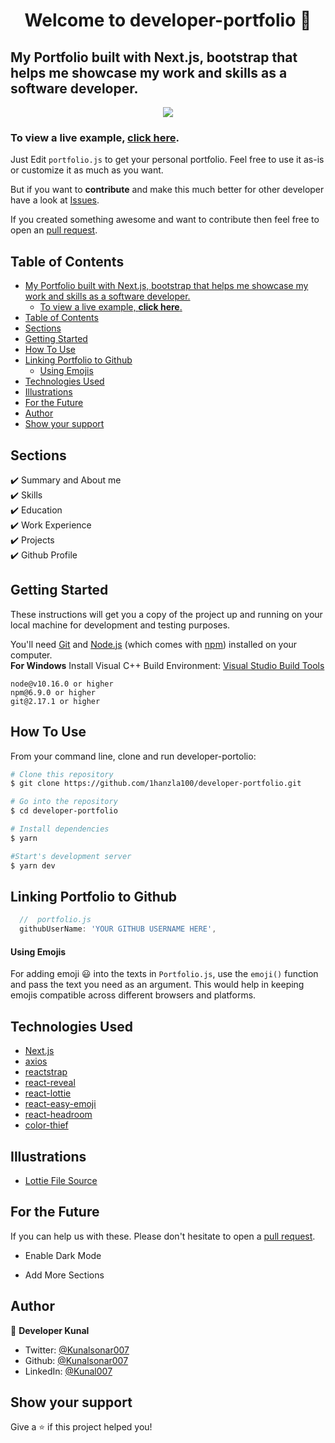 <h1 align="center">Welcome to developer-portfolio 👋</h1>

## My Portfolio built with Next.js, bootstrap that helps me showcase my work and skills as a software developer.

<p align="center">
  <kbd>
    <img src="https://i.ibb.co/VgDbxPH/Screenshot-2023-01-29-192330.png"></img>
  </kbd>
</p>

### To view a live example, **[click here](https://kunal007.netlify.app/)**.

Just Edit `portfolio.js` to get your personal portfolio. Feel free to use it as-is or customize it as much as you want.

But if you want to **contribute** and make this much better for other developer have a look at [Issues](https://github.com/1hanzla100/developer-portfolio/issues).

If you created something awesome and want to contribute then feel free to open an [pull request](https://github.com/1hanzla100/developer-portfolio/pulls).

## Table of Contents

- [My Portfolio built with Next.js, bootstrap that helps me showcase my work and skills as a software developer.](#my-portfolio-built-with-nextjs-bootstrap-that-helps-me-showcase-my-work-and-skills-as-a-software-developer)
  - [To view a live example, **click here**.](#to-view-a-live-example-click-here)
- [Table of Contents](#table-of-contents)
- [Sections](#sections)
- [Getting Started](#getting-started)
- [How To Use](#how-to-use)
- [Linking Portfolio to Github](#linking-portfolio-to-github)
    - [Using Emojis](#using-emojis)
- [Technologies Used](#technologies-used)
- [Illustrations](#illustrations)
- [For the Future](#for-the-future)
- [Author](#author)
- [Show your support](#show-your-support)

## Sections

✔️ Summary and About me\
✔️ Skills\
✔️ Education\
✔️ Work Experience\
✔️ Projects\
✔️ Github Profile

## Getting Started

These instructions will get you a copy of the project up and running on your local machine for development and testing purposes.

You'll need [Git](https://git-scm.com) and [Node.js](https://nodejs.org/en/download/) (which comes with [npm](http://npmjs.com)) installed on your computer.
<br>
**For Windows** Install Visual C++ Build Environment: [Visual Studio Build Tools](https://visualstudio.microsoft.com/thank-you-downloading-visual-studio/?sku=BuildTools)

```
node@v10.16.0 or higher
npm@6.9.0 or higher
git@2.17.1 or higher
```

## How To Use

From your command line, clone and run developer-portolio:

```bash
# Clone this repository
$ git clone https://github.com/1hanzla100/developer-portfolio.git

# Go into the repository
$ cd developer-portfolio

# Install dependencies
$ yarn

#Start's development server
$ yarn dev
```

## Linking Portfolio to Github

```javascript
  //  portfolio.js
  githubUserName: 'YOUR GITHUB USERNAME HERE',
```

#### Using Emojis

For adding emoji 😃 into the texts in `Portfolio.js`, use the `emoji()` function and pass the text you need as an argument. This would help in keeping emojis compatible across different browsers and platforms.

## Technologies Used

-   [Next.js](https://nextjs.org/)
-   [axios](https://www.npmjs.com/package/axios)
-   [reactstrap](https://reactstrap.github.io/)
-   [react-reveal](https://www.react-reveal.com/)
-   [react-lottie](https://www.npmjs.com/package/react-lottie)
-   [react-easy-emoji](https://github.com/appfigures/react-easy-emoji)
-   [react-headroom](https://github.com/KyleAMathews/react-headroom)
-   [color-thief](https://github.com/lokesh/color-thief)

## Illustrations

-   [Lottie File Source](https://lottiefiles.com)

## For the Future

If you can help us with these. Please don't hesitate to open a [pull request](https://github.com/saadpasta/developerFolio/pulls).

-   Enable Dark Mode

-   Add More Sections

## Author

👤 **Developer Kunal**

-   Twitter: [@Kunalsonar007](https://twitter.com/Kunalsonar007)
-   Github: [@Kunalsonar007](https://github.com/Kunalsonar007)
-   LinkedIn: [@Kunal007](https://www.linkedin.com/in/kunal-wankhede-295680249/)

## Show your support

Give a ⭐️ if this project helped you!
